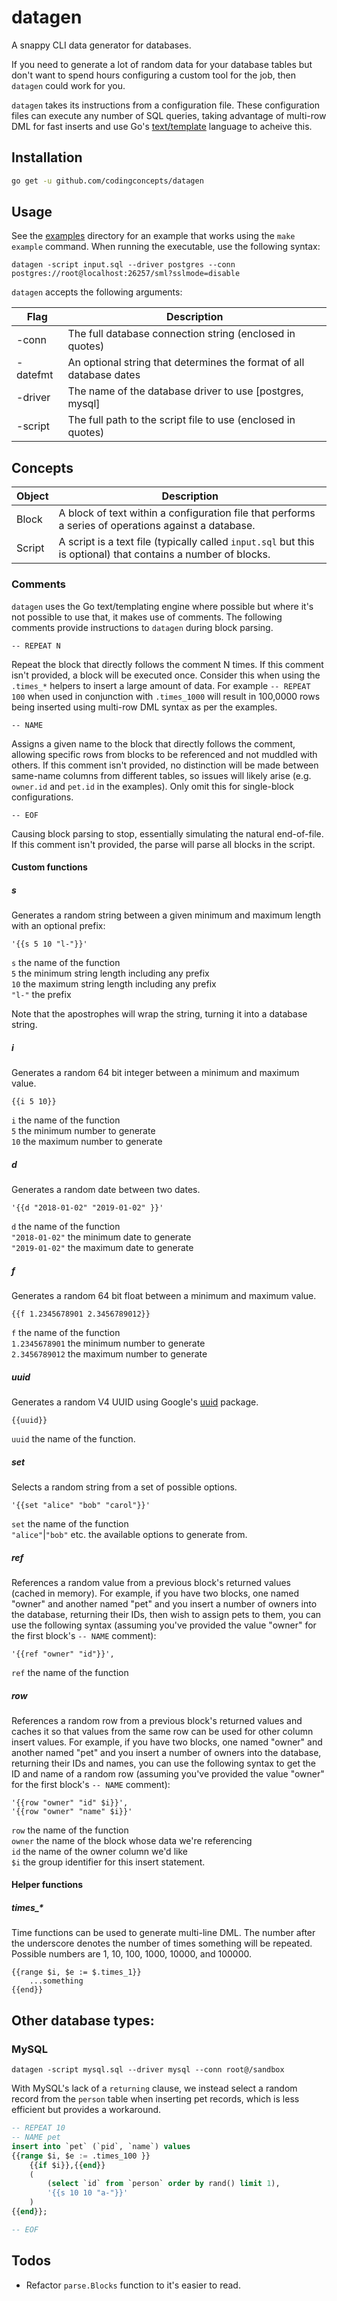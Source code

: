 # datagen
A snappy CLI data generator for databases.

If you need to generate a lot of random data for your database tables but don't want to spend hours configuring a custom tool for the job, then `datagen` could work for you.

`datagen` takes its instructions from a configuration file.  These configuration files can execute any number of SQL queries, taking advantage of multi-row DML for fast inserts and use Go's [text/template](https://golang.org/pkg/text/template/) language to acheive this.

## Installation

``` bash
go get -u github.com/codingconcepts/datagen
```

## Usage

See the [examples](https://github.com/codingconcepts/datagen/tree/master/examples) directory for an example that works using the `make example` command.  When running the executable, use the following syntax:

```
datagen -script input.sql --driver postgres --conn postgres://root@localhost:26257/sml?sslmode=disable
```

`datagen` accepts the following arguments:

| Flag  | Description |
| ------------- | ------------- |
| -conn | The full database connection string (enclosed in quotes) |
| -datefmt | An optional string that determines the format of all database dates |
| -driver | The name of the database driver to use [postgres, mysql] |
| -script | The full path to the script file to use (enclosed in quotes) |


## Concepts

| Object  | Description |
| ------------- | ------------- |
| Block | A block of text within a configuration file that performs a series of operations against a database. |
| Script  | A script is a text file (typically called `input.sql` but this is optional) that contains a number of blocks. |

### Comments

`datagen` uses the Go text/templating engine where possible but where it's not possible to use that, it makes use of comments.  The following comments provide instructions to `datagen` during block parsing. 

`-- REPEAT N`

Repeat the block that directly follows the comment N times.  If this comment isn't provided, a block will be executed once.  Consider this when using the `.times_*` helpers to insert a large amount of data.  For example `-- REPEAT 100` when used in conjunction with `.times_1000` will result in 100,0000 rows being inserted using multi-row DML syntax as per the examples.

`-- NAME`

Assigns a given name to the block that directly follows the comment, allowing specific rows from blocks to be referenced and not muddled with others.  If this comment isn't provided, no distinction will be made between same-name columns from different tables, so issues will likely arise (e.g. `owner.id` and `pet.id` in the examples).  Only omit this for single-block configurations.

`-- EOF`

Causing block parsing to stop, essentially simulating the natural end-of-file.  If this comment isn't provided, the parse will parse all blocks in the script.

#### Custom functions

##### s

Generates a random string between a given minimum and maximum length with an optional prefix:

```
'{{s 5 10 "l-"}}'
```

`s` the name of the function<br/>
`5` the minimum string length including any prefix<br/>
`10` the maximum string length including any prefix<br/>
`"l-"` the prefix<br/>

Note that the apostrophes will wrap the string, turning it into a database string.

##### i

Generates a random 64 bit integer between a minimum and maximum value.

```
{{i 5 10}}
```

`i` the name of the function<br/>
`5` the minimum number to generate<br/>
`10` the maximum number to generate<br/>

##### d

Generates a random date between two dates.

```
'{{d "2018-01-02" "2019-01-02" }}'
```

`d` the name of the function<br/>
`"2018-01-02"` the minimum date to generate<br/>
`"2019-01-02"` the maximum date to generate<br/>

##### f

Generates a random 64 bit float between a minimum and maximum value. 

```
{{f 1.2345678901 2.3456789012}}
```

`f` the name of the function<br/>
`1.2345678901` the minimum number to generate<br/>
`2.3456789012` the maximum number to generate<br/>

##### uuid

Generates a random V4 UUID using Google's [uuid](github.com/google/uuid) package.

```
{{uuid}}
```

`uuid` the name of the function.

##### set

Selects a random string from a set of possible options.

```
'{{set "alice" "bob" "carol"}}'
```

`set` the name of the function<br/>
`"alice"`|`"bob"` etc. the available options to generate from.<br/>

##### ref

References a random value from a previous block's returned values (cached in memory).  For example, if you have two blocks, one named "owner" and another named "pet" and you insert a number of owners into the database, returning their IDs, then wish to assign pets to them, you can use the following syntax (assuming you've provided the value "owner" for the first block's `-- NAME` comment):

```
'{{ref "owner" "id"}}',
```

`ref` the name of the function<br/>

##### row

References a random row from a previous block's returned values and caches it so that values from the same row can be used for other column insert values.  For example, if you have two blocks, one named "owner" and another named "pet" and you insert a number of owners into the database, returning their IDs and names, you can use the following syntax to get the ID and name of a random row (assuming you've provided the value "owner" for the first block's `-- NAME` comment):

```
'{{row "owner" "id" $i}}',
'{{row "owner" "name" $i}}'
```

`row` the name of the function<br/>
`owner` the name of the block whose data we're referencing<br/>
`id` the name of the owner column we'd like<br/>
`$i` the group identifier for this insert statement.<br/>

#### Helper functions

##### times_*

Time functions can be used to generate multi-line DML.  The number after the underscore denotes the number of times something will be repeated.  Possible numbers are 1, 10, 100, 1000, 10000, and 100000.

```
{{range $i, $e := $.times_1}}
	...something
{{end}}
```

## Other database types:

### MySQL

```
datagen -script mysql.sql --driver mysql --conn root@/sandbox
```

With MySQL's lack of a `returning` clause, we instead select a random record from the `person` table when inserting pet records, which is less efficient but provides a workaround.

``` sql
-- REPEAT 10
-- NAME pet
insert into `pet` (`pid`, `name`) values
{{range $i, $e := .times_100 }}
	{{if $i}},{{end}}
	(
		(select `id` from `person` order by rand() limit 1),
		'{{s 10 10 "a-"}}'
	)
{{end}};

-- EOF
```

## Todos

* Refactor `parse.Blocks` function to it's easier to read.
